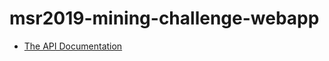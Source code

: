 # msr2019-mining-challenge-webapp


- [The API Documentation](https://documenter.getpostman.com/view/2210306/RztkN9gd)